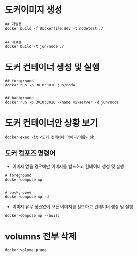# 도커이미지 생성

```
## 개발용
docker build -f Dockerfile.dev -t nodetest ./


## 배포용
docker build -t jun/node ./
```

# 도커 컨테이너 생성 및 실행

```
## foreground
docker run -p 3010:3010 jun/node


## background
docker run -p 3010:3010 --name vi-server -d jun/node

```

# 도커 컨테이너안 상황 보기

```
docker exec -it <도커 컨테이너 아이디/이름> sh
```

## 도커 컴포즈 명령어

-   이미지 없을 경우에만 이미지를 빌드하고 컨테이너 생성 및 실행

```
# foreground
docker-compose up


# background
docker-compose up -d
```

-   이미지 유무 상관없이 모든 이미지를 빌드하고 컨테이너 생성 및 실행

```
docker-compose up --build
```

# volumns 전부 삭제

```
docker volume prune
```
